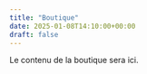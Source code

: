 ```yaml
---
title: "Boutique"
date: 2025-01-08T14:10:00+00:00
draft: false
---
```


Le contenu de la boutique sera ici. 
